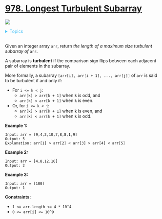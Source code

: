 # [978. Longest Turbulent Subarray](https://leetcode-cn.com/problems/longest-turbulent-subarray/)

![](https://img.shields.io/badge/Difficulty-Medium-F8AF40.svg)

<details>
<summary style="color:#4FC3F7">Topics</summary>

* [`Array`](https://leetcode.com/tag/array/)
* [`Dynamic Programming`](https://leetcode.com/tag/dynamic-programming/)
* [`Sliding Windows`](https://leetcode.com/tag/sliding-windows/)

</details>
<br />

Given an integer array `arr`, return *the length of a maximum size turbulent subarray of* `arr`.

A subarray is **turbulent** if the comparison sign flips between each adjacent pair of elements in the subarray.

More formally, a subarray `[arr[i], arr[i + 1], ..., arr[j]]` of `arr` is said to be turbulent if and only if:

 + For `i <= k < j`:
   + `arr[k] > arr[k + 1]` when `k` is odd, and
   + `arr[k] < arr[k + 1]` when `k` is even.
 + Or, for `i <= k < j`:
   + `arr[k] > arr[k + 1]` when `k` is even, and
   + `arr[k] < arr[k + 1]` when `k` is odd.
 

**Example 1:**
```
Input: arr = [9,4,2,10,7,8,8,1,9]
Output: 5
Explanation: arr[1] > arr[2] < arr[3] > arr[4] < arr[5]
```
**Example 2:**
```
Input: arr = [4,8,12,16]
Output: 2
```
**Example 3:**
```
Input: arr = [100]
Output: 1
```

**Constraints:**

 + `1 <= arr.length <= 4 * 10^4`
 + `0 <= arr[i] <= 10^9`
